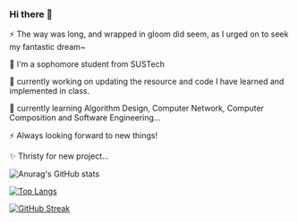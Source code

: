 ### Hi there 👋

<!--
**Leo-Adventure/Leo-Adventure** is a ✨ _special_ ✨ repository because its `README.md` (this file) appears on your GitHub profile

Here are some ideas to get you started:

- 🔭 I’m currently working on ...
- 🌱 I’m currently learning ...
- 👯 I’m looking to collaborate on ...
- 🤔 I’m looking for help with ...
- 💬 Ask me about ...
- 📫 How to reach me: ...
- 😄 Pronouns: ...
- ⚡ Fun fact: ...
-->


⚡ The way was long, and wrapped in gloom did seem, as I urged on to seek my fantastic dream~

🌱 I'm a sophomore student from SUSTech

🔭 currently working on updating the resource and code I have learned and implemented in class.

🌱 currently learning Algorithm Design, Computer Network, Computer Composition and Software Engineering...

⚡ Always looking forward to new things!

✨ Thristy for new project...

![Anurag's GitHub stats](https://github-readme-stats.vercel.app/api?username=Leo_Adventure&show_icons=true&theme=radical)

[![Top Langs](https://github-readme-stats.vercel.app/api/top-langs/?username=Leo-Adventure&langs_count=12&layout=compact)](https://github.com/anuraghazra/github-readme-stats)


[![GitHub Streak](http://github-readme-streak-stats.herokuapp.com?user=Leo-Adventure&theme=nightowl&hide_border=true&date_format=M%20j%5B%2C%20Y%5D&stroke=DD1544&ring=DD573C&fire=D7DD1B&background=A6FCFF&dates=DDB166&border=DD25D4&currStreakNum=DD2C19&sideNums=DD2727&currStreakLabel=DD2727&sideLabels=DD2727)](https://git.io/streak-stats)


